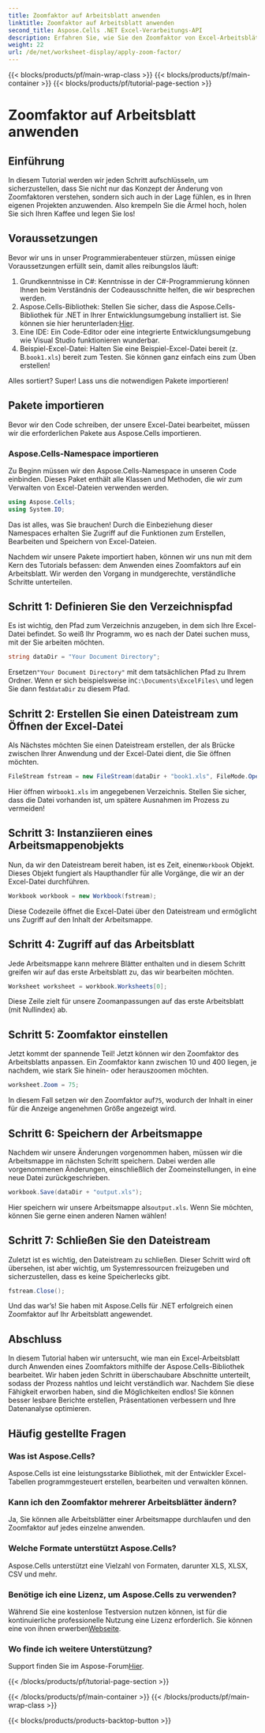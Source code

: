 ```yaml
---
title: Zoomfaktor auf Arbeitsblatt anwenden
linktitle: Zoomfaktor auf Arbeitsblatt anwenden
second_title: Aspose.Cells .NET Excel-Verarbeitungs-API
description: Erfahren Sie, wie Sie den Zoomfaktor von Excel-Arbeitsblättern mit Aspose.Cells für .NET anpassen. Schritt-für-Schritt-Anleitung für verbesserte Lesbarkeit und Datenpräsentation.
weight: 22
url: /de/net/worksheet-display/apply-zoom-factor/
---
```


{{< blocks/products/pf/main-wrap-class >}}
{{< blocks/products/pf/main-container >}}
{{< blocks/products/pf/tutorial-page-section >}}

# Zoomfaktor auf Arbeitsblatt anwenden

## Einführung

In diesem Tutorial werden wir jeden Schritt aufschlüsseln, um sicherzustellen, dass Sie nicht nur das Konzept der Änderung von Zoomfaktoren verstehen, sondern sich auch in der Lage fühlen, es in Ihren eigenen Projekten anzuwenden. Also krempeln Sie die Ärmel hoch, holen Sie sich Ihren Kaffee und legen Sie los!

## Voraussetzungen

Bevor wir uns in unser Programmierabenteuer stürzen, müssen einige Voraussetzungen erfüllt sein, damit alles reibungslos läuft:

1. Grundkenntnisse in C#: Kenntnisse in der C#-Programmierung können Ihnen beim Verständnis der Codeausschnitte helfen, die wir besprechen werden.
2. Aspose.Cells-Bibliothek: Stellen Sie sicher, dass die Aspose.Cells-Bibliothek für .NET in Ihrer Entwicklungsumgebung installiert ist. Sie können sie hier herunterladen:[Hier](https://releases.aspose.com/cells/net/).
3. Eine IDE: Ein Code-Editor oder eine integrierte Entwicklungsumgebung wie Visual Studio funktionieren wunderbar.
4.  Beispiel-Excel-Datei: Halten Sie eine Beispiel-Excel-Datei bereit (z. B.`book1.xls`) bereit zum Testen. Sie können ganz einfach eins zum Üben erstellen!

Alles sortiert? Super! Lass uns die notwendigen Pakete importieren!

## Pakete importieren

Bevor wir den Code schreiben, der unsere Excel-Datei bearbeitet, müssen wir die erforderlichen Pakete aus Aspose.Cells importieren. 

### Aspose.Cells-Namespace importieren

Zu Beginn müssen wir den Aspose.Cells-Namespace in unseren Code einbinden. Dieses Paket enthält alle Klassen und Methoden, die wir zum Verwalten von Excel-Dateien verwenden werden.

```csharp
using Aspose.Cells;
using System.IO;
```

Das ist alles, was Sie brauchen! Durch die Einbeziehung dieser Namespaces erhalten Sie Zugriff auf die Funktionen zum Erstellen, Bearbeiten und Speichern von Excel-Dateien.

Nachdem wir unsere Pakete importiert haben, können wir uns nun mit dem Kern des Tutorials befassen: dem Anwenden eines Zoomfaktors auf ein Arbeitsblatt. Wir werden den Vorgang in mundgerechte, verständliche Schritte unterteilen.

## Schritt 1: Definieren Sie den Verzeichnispfad

Es ist wichtig, den Pfad zum Verzeichnis anzugeben, in dem sich Ihre Excel-Datei befindet. So weiß Ihr Programm, wo es nach der Datei suchen muss, mit der Sie arbeiten möchten.

```csharp
string dataDir = "Your Document Directory";
```

 Ersetzen`"Your Document Directory"` mit dem tatsächlichen Pfad zu Ihrem Ordner. Wenn er sich beispielsweise in`C:\Documents\ExcelFiles\` und legen Sie dann fest`dataDir` zu diesem Pfad.

## Schritt 2: Erstellen Sie einen Dateistream zum Öffnen der Excel-Datei

Als Nächstes möchten Sie einen Dateistream erstellen, der als Brücke zwischen Ihrer Anwendung und der Excel-Datei dient, die Sie öffnen möchten.

```csharp
FileStream fstream = new FileStream(dataDir + "book1.xls", FileMode.Open);
```

 Hier öffnen wir`book1.xls` im angegebenen Verzeichnis. Stellen Sie sicher, dass die Datei vorhanden ist, um spätere Ausnahmen im Prozess zu vermeiden!

## Schritt 3: Instanziieren eines Arbeitsmappenobjekts

 Nun, da wir den Dateistream bereit haben, ist es Zeit, einen`Workbook` Objekt. Dieses Objekt fungiert als Haupthandler für alle Vorgänge, die wir an der Excel-Datei durchführen.

```csharp
Workbook workbook = new Workbook(fstream);
```

Diese Codezeile öffnet die Excel-Datei über den Dateistream und ermöglicht uns Zugriff auf den Inhalt der Arbeitsmappe.

## Schritt 4: Zugriff auf das Arbeitsblatt

Jede Arbeitsmappe kann mehrere Blätter enthalten und in diesem Schritt greifen wir auf das erste Arbeitsblatt zu, das wir bearbeiten möchten.

```csharp
Worksheet worksheet = workbook.Worksheets[0];
```

Diese Zeile zielt für unsere Zoomanpassungen auf das erste Arbeitsblatt (mit Nullindex) ab.

## Schritt 5: Zoomfaktor einstellen

Jetzt kommt der spannende Teil! Jetzt können wir den Zoomfaktor des Arbeitsblatts anpassen. Ein Zoomfaktor kann zwischen 10 und 400 liegen, je nachdem, wie stark Sie hinein- oder herauszoomen möchten.

```csharp
worksheet.Zoom = 75;
```

 In diesem Fall setzen wir den Zoomfaktor auf`75`, wodurch der Inhalt in einer für die Anzeige angenehmen Größe angezeigt wird.

## Schritt 6: Speichern der Arbeitsmappe

Nachdem wir unsere Änderungen vorgenommen haben, müssen wir die Arbeitsmappe im nächsten Schritt speichern. Dabei werden alle vorgenommenen Änderungen, einschließlich der Zoomeinstellungen, in eine neue Datei zurückgeschrieben.

```csharp
workbook.Save(dataDir + "output.xls");
```

 Hier speichern wir unsere Arbeitsmappe als`output.xls`. Wenn Sie möchten, können Sie gerne einen anderen Namen wählen!

## Schritt 7: Schließen Sie den Dateistream

Zuletzt ist es wichtig, den Dateistream zu schließen. Dieser Schritt wird oft übersehen, ist aber wichtig, um Systemressourcen freizugeben und sicherzustellen, dass es keine Speicherlecks gibt.

```csharp
fstream.Close();
```

Und das war’s! Sie haben mit Aspose.Cells für .NET erfolgreich einen Zoomfaktor auf Ihr Arbeitsblatt angewendet. 

## Abschluss

In diesem Tutorial haben wir untersucht, wie man ein Excel-Arbeitsblatt durch Anwenden eines Zoomfaktors mithilfe der Aspose.Cells-Bibliothek bearbeitet. Wir haben jeden Schritt in überschaubare Abschnitte unterteilt, sodass der Prozess nahtlos und leicht verständlich war. Nachdem Sie diese Fähigkeit erworben haben, sind die Möglichkeiten endlos! Sie können besser lesbare Berichte erstellen, Präsentationen verbessern und Ihre Datenanalyse optimieren.

## Häufig gestellte Fragen

### Was ist Aspose.Cells?  
Aspose.Cells ist eine leistungsstarke Bibliothek, mit der Entwickler Excel-Tabellen programmgesteuert erstellen, bearbeiten und verwalten können.

### Kann ich den Zoomfaktor mehrerer Arbeitsblätter ändern?  
Ja, Sie können alle Arbeitsblätter einer Arbeitsmappe durchlaufen und den Zoomfaktor auf jedes einzelne anwenden.

### Welche Formate unterstützt Aspose.Cells?  
Aspose.Cells unterstützt eine Vielzahl von Formaten, darunter XLS, XLSX, CSV und mehr.

### Benötige ich eine Lizenz, um Aspose.Cells zu verwenden?  
 Während Sie eine kostenlose Testversion nutzen können, ist für die kontinuierliche professionelle Nutzung eine Lizenz erforderlich. Sie können eine von ihnen erwerben[Webseite](https://purchase.aspose.com/buy).

### Wo finde ich weitere Unterstützung?  
 Support finden Sie im Aspose-Forum[Hier](https://forum.aspose.com/c/cells/9).


{{< /blocks/products/pf/tutorial-page-section >}}

{{< /blocks/products/pf/main-container >}}
{{< /blocks/products/pf/main-wrap-class >}}

{{< blocks/products/products-backtop-button >}}
